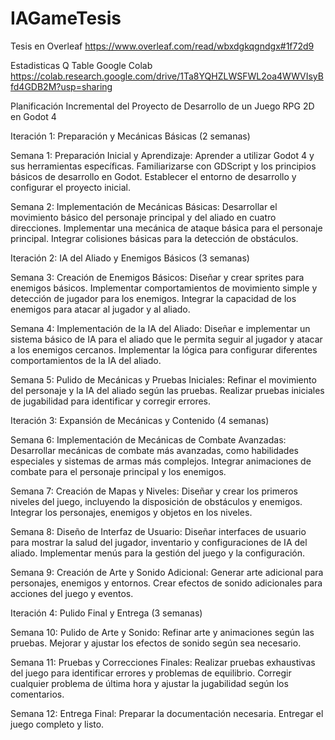 # IAGameTesis

Tesis en Overleaf
https://www.overleaf.com/read/wbxdgkqgndgx#1f72d9

Estadisticas Q Table Google Colab
https://colab.research.google.com/drive/1Ta8YQHZLWSFWL2oa4WWVIsyBfd4GDB2M?usp=sharing

Planificación Incremental del Proyecto de Desarrollo de un Juego RPG 2D en Godot 4

Iteración 1: Preparación y Mecánicas Básicas (2 semanas)

Semana 1: Preparación Inicial y Aprendizaje:
Aprender a utilizar Godot 4 y sus herramientas específicas.
Familiarizarse con GDScript y los principios básicos de desarrollo en Godot.
Establecer el entorno de desarrollo y configurar el proyecto inicial.

Semana 2: Implementación de Mecánicas Básicas:
Desarrollar el movimiento básico del personaje principal y del aliado en cuatro direcciones.
Implementar una mecánica de ataque básica para el personaje principal.
Integrar colisiones básicas para la detección de obstáculos.

Iteración 2: IA del Aliado y Enemigos Básicos (3 semanas)

Semana 3: Creación de Enemigos Básicos:
Diseñar y crear sprites para enemigos básicos.
Implementar comportamientos de movimiento simple y detección de jugador para los enemigos.
Integrar la capacidad de los enemigos para atacar al jugador y al aliado.

Semana 4: Implementación de la IA del Aliado:
Diseñar e implementar un sistema básico de IA para el aliado que le permita seguir al jugador y atacar a los enemigos cercanos.
Implementar la lógica para configurar diferentes comportamientos de la IA del aliado.

Semana 5: Pulido de Mecánicas y Pruebas Iniciales:
Refinar el movimiento del personaje y la IA del aliado según las pruebas.
Realizar pruebas iniciales de jugabilidad para identificar y corregir errores.

Iteración 3: Expansión de Mecánicas y Contenido (4 semanas)

Semana 6: Implementación de Mecánicas de Combate Avanzadas:
Desarrollar mecánicas de combate más avanzadas, como habilidades especiales y sistemas de armas más complejos.
Integrar animaciones de combate para el personaje principal y los enemigos.

Semana 7: Creación de Mapas y Niveles:
Diseñar y crear los primeros niveles del juego, incluyendo la disposición de obstáculos y enemigos.
Integrar los personajes, enemigos y objetos en los niveles.

Semana 8: Diseño de Interfaz de Usuario:
Diseñar interfaces de usuario para mostrar la salud del jugador, inventario y configuraciones de IA del aliado.
Implementar menús para la gestión del juego y la configuración.

Semana 9: Creación de Arte y Sonido Adicional:
Generar arte adicional para personajes, enemigos y entornos.
Crear efectos de sonido adicionales para acciones del juego y eventos.

Iteración 4: Pulido Final y Entrega (3 semanas)

Semana 10: Pulido de Arte y Sonido:
Refinar arte y animaciones según las pruebas.
Mejorar y ajustar los efectos de sonido según sea necesario.

Semana 11: Pruebas y Correcciones Finales:
Realizar pruebas exhaustivas del juego para identificar errores y problemas de equilibrio.
Corregir cualquier problema de última hora y ajustar la jugabilidad según los comentarios.

Semana 12: Entrega Final:
Preparar la documentación necesaria.
Entregar el juego completo y listo.
 
